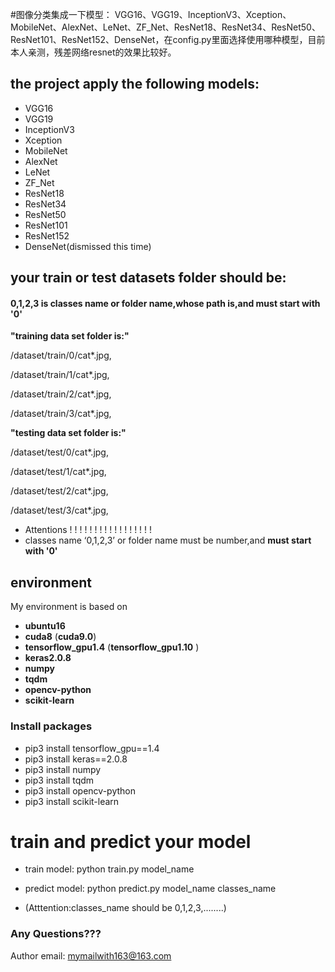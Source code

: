 #图像分类集成一下模型： VGG16、VGG19、InceptionV3、Xception、MobileNet、AlexNet、LeNet、ZF_Net、ResNet18、ResNet34、ResNet50、ResNet101、ResNet152、DenseNet，在config.py里面选择使用哪种模型，目前本人亲测，残差网络resnet的效果比较好。

## the project apply the following models:


* VGG16
* VGG19
* InceptionV3
* Xception
* MobileNet
* AlexNet
* LeNet
* ZF_Net
* ResNet18
* ResNet34
* ResNet50
* ResNet101
* ResNet152
* DenseNet(dismissed this time)


## your train or test datasets folder should be:


#### 0,1,2,3 is classes name or folder name,whose __path is__,and must start with '0'
__"training data set folder is:"__

/dataset/train/0/cat*.jpg,

/dataset/train/1/cat*.jpg,

/dataset/train/2/cat*.jpg,

/dataset/train/3/cat*.jpg,

__"testing data set folder is:"__

/dataset/test/0/cat*.jpg,

/dataset/test/1/cat*.jpg,

/dataset/test/2/cat*.jpg,

/dataset/test/3/cat*.jpg,

* Attentions ! ! ! ! ! ! ! ! ! ! ! ! ! ! ! ! !
* classes name ‘0,1,2,3’ or folder name must be number,and __must start with '0'__


## environment
My environment is based on 
* __ubuntu16__ 
* __cuda8__ (__cuda9.0__)
* __tensorflow_gpu1.4__ (__tensorflow_gpu1.10__ )
* __keras2.0.8__
* __numpy__
* __tqdm__
* __opencv-python__
* __scikit-learn__
### Install packages
* pip3 install tensorflow_gpu==1.4
* pip3 install keras==2.0.8
* pip3 install numpy
* pip3 install tqdm
* pip3 install opencv-python
* pip3 install scikit-learn

# train and predict your model
* train model: python train.py  model_name

* predict model: python predict.py model_name classes_name

* (Atttention:classes_name should be 0,1,2,3,........)

### Any Questions???
Author email: mymailwith163@163.com
